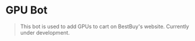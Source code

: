 # GPU Bot

> This bot is used to add GPUs to cart on BestBuy's website.
> Currently under development.
